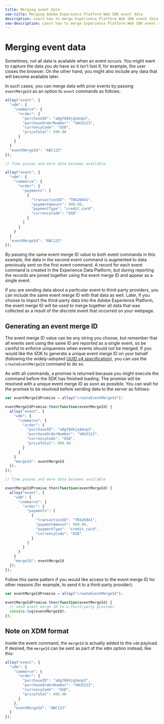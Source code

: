 ```yaml
---
title: Merging event data
seo-title: Merging Adobe Experience Platform Web SDK event data
description: Learn how to merge Experience Platform Web SDK event data
seo-description: Learn how to merge Experience Platform Web SDK event data
---
```


# Merging event data

Sometimes, not all data is available when an event occurs. You might want to capture the data you _do_ have so it isn't lost if, for example, the user closes the browser. On the other hand, you might also include any data that will become available later.

In such cases, you can merge data with prior events by passing `eventMergeId` as an option to `event` commands as follows:

```javascript
alloy("event", {
  "xdm": {
    "commerce": {
      "order": {
        "purchaseID": "a8g784hjq1mnp3",
        "purchaseOrderNumber": "VAU3123",
        "currencyCode": "USD",
        "priceTotal": 999.98
      }
    }
  }
  "eventMergeId": "ABC123"
});

// Time passes and more data becomes available

alloy("event", {
  "xdm": {
    "commerce": {
      "order": {
        "payments": [
          {
            "transactionID": "TR426941",
            "paymentAmount": 999.98,
            "paymentType": "credit_card",
            "currencyCode": "USD"
          }
        ]
      }
    }
  }
  "eventMergeId": "ABC123"
});
```

By passing the same event merge ID value to both event commands in this example, the data in the second event command is augmented to data previously sent on the first event command. A record for each event command is created in the Experience Data Platform, but during reporting the records are joined together using the event merge ID and appear as a single event.

If you are sending data about a particular event to third-party providers, you can include the same event merge ID with that data as well. Later, if you choose to import the third-party data into the Adobe Experience Platform, the event merge ID will be used to merge together all data that was collected as a result of the discrete event that occurred on your webpage.

## Generating an event merge ID

The event merge ID value can be any string you choose, but remember that all events sent using the same ID are reported as a single event, so be careful to enforce uniqueness when events should not be merged. If you would like the SDK to generate a unique event merge ID on your behalf (following the widely-adopted [UUID v4 specification](https://www.ietf.org/rfc/rfc4122.txt)), you can use the `createEventMergeId` command to do so.

As with all commands, a promise is returned because you might execute the command before the SDK has finished loading. The promise will be resolved with a unique event merge ID as soon as possible. You can wait for the promise to be resolved before sending data to the server as follows:

```javascript
var eventMergeIdPromise = alloy("createEventMergeId");

eventMergeIdPromise.then(function(eventMergeId) {
  alloy("event", {
    "xdm": {
      "commerce": {
        "order": {
          "purchaseID": "a8g784hjq1mnp3",
          "purchaseOrderNumber": "VAU3123",
          "currencyCode": "USD",
          "priceTotal": 999.98
        }
      }
    }
    "mergeId": eventMergeId
  });
});

// Time passes and more data becomes available

eventMergeIdPromise.then(function(eventMergeId) {
  alloy("event", {
    "xdm": {
      "commerce": {
        "order": {
          "payments": [
            {
              "transactionID": "TR426941",
              "paymentAmount": 999.98,
              "paymentType": "credit_card",
              "currencyCode": "USD"
            }
          ]
        }
      }
    }
    "mergeId": eventMergeId
  });
});
```

Follow this same pattern if you would like access to the event merge ID for other reasons (for example, to send it to a third-party provider):

```javascript
var eventMergeIdPromise = alloy("createEventMergeId");

eventMergeIdPromise.then(function(eventMergeId) {
  // send event merge ID to a third-party provider
  console.log(eventMergeId);
});
```

## Note on XDM format

Inside the event command, the `mergeId` is actually added to the `xdm` payload.  If desired, the `mergeId` can be sent as part of the xdm option instead, like this:

```javascript
alloy("event", {
  "xdm": {
    "commerce": {
      "order": {
        "purchaseID": "a8g784hjq1mnp3",
        "purchaseOrderNumber": "VAU3123",
        "currencyCode": "USD",
        "priceTotal": 999.98
      }
    },
    "eventMergeId": "ABC123"
  }
});
```